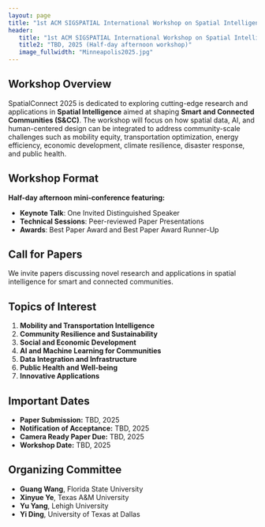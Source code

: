 ```yaml
---
layout: page
title: "1st ACM SIGSPATIAL International Workshop on Spatial Intelligence for Smart and Connected Communities (SpatialConnect 2025)"
header:
   title: "1st ACM SIGSPATIAL International Workshop on Spatial Intelligence for Smart and Connected Communities"
   title2: "TBD, 2025 (Half-day afternoon workshop)"
   image_fullwidth: "Minneapolis2025.jpg"
---
```


## Workshop Overview

SpatialConnect 2025 is dedicated to exploring cutting-edge research and applications in **Spatial Intelligence** aimed at shaping **Smart and Connected Communities (S&CC)**. The workshop will focus on how spatial data, AI, and human-centered design can be integrated to address community-scale challenges such as mobility equity, transportation optimization, energy efficiency, economic development, climate resilience, disaster response, and public health.

## Workshop Format

**Half-day afternoon mini-conference featuring:**

- **Keynote Talk**: One Invited Distinguished Speaker
- **Technical Sessions**: Peer-reviewed Paper Presentations  
- **Awards**: Best Paper Award and Best Paper Award Runner-Up

## Call for Papers

We invite papers discussing novel research and applications in spatial intelligence for smart and connected communities.

## Topics of Interest

1. **Mobility and Transportation Intelligence**
2. **Community Resilience and Sustainability**
3. **Social and Economic Development**
4. **AI and Machine Learning for Communities**
5. **Data Integration and Infrastructure**
6. **Public Health and Well-being**
7. **Innovative Applications**

## Important Dates

* **Paper Submission:** TBD, 2025
* **Notification of Acceptance:** TBD, 2025
* **Camera Ready Paper Due:** TBD, 2025
* **Workshop Date:** TBD, 2025

## Organizing Committee

- **Guang Wang**, Florida State University
- **Xinyue Ye**, Texas A&M University
- **Yu Yang**, Lehigh University
- **Yi Ding**, University of Texas at Dallas